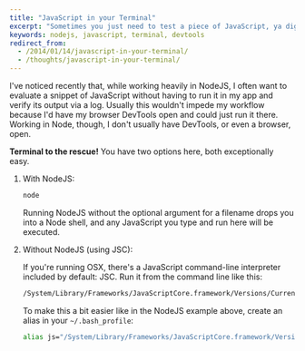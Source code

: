 ```yaml
---
title: "JavaScript in your Terminal"
excerpt: "Sometimes you just need to test a piece of JavaScript, ya dig?"
keywords: nodejs, javascript, terminal, devtools
redirect_from:
  - /2014/01/14/javascript-in-your-terminal/
  - /thoughts/javascript-in-your-terminal/
---
```

I've noticed recently that, while working heavily in NodeJS, I often want to evaluate a snippet of JavaScript without having to run it in my app and verify its output via a log. Usually this wouldn't impede my workflow because I'd have my browser DevTools open and could just run it there. Working in Node, though, I don't usually have DevTools, or even a browser, open.

**Terminal to the rescue!** You have two options here, both exceptionally easy.

1. With NodeJS:

   ```bash
   node
   ```

   Running NodeJS without the optional argument for a filename drops you into a Node shell, and any JavaScript you type and run here will be executed.

2. Without NodeJS (using JSC):

   If you're running OSX, there's a JavaScript command-line interpreter included by default: JSC. Run it from the command line like this:

   ```bash
   /System/Library/Frameworks/JavaScriptCore.framework/Versions/Current/Resources/jsc
   ```

   To make this a bit easier like in the NodeJS example above, create an alias in your `~/.bash_profile`:

   ```bash
   alias js="/System/Library/Frameworks/JavaScriptCore.framework/Versions/Current/Resources/jsc"
   ```
